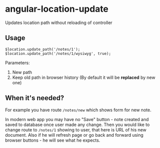 # angular-location-update

Updates location path without reloading of controller

## Usage

````
$location.update_path('/notes/1');
$location.update_path('/notes/1/wysiwyg', true);
````
Parameters:
 1. New path
 1. Keep old path in browser history (By default it will be **replaced** by new one)

## When it's needed?

For example you have route `/notes/new` which shows form for new note.

In modern web app you may have no "Save" button - note created and saved to database once user made any change.
Then you would like to change route to `/notes/1` showing to user, that here is URL of his new document.
Also if he will refresh page or go back and forward using browser buttons - he will see what he expects.

